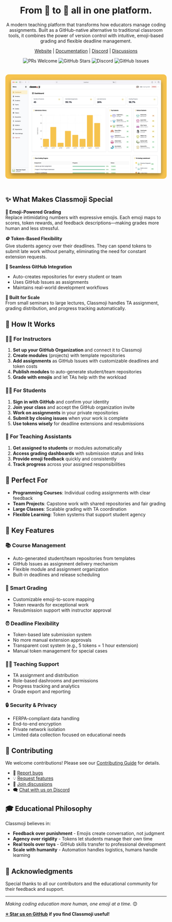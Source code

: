 <div align="center">

<h1>From 🤷 to 🎯 all in one platform.</h1>

A modern teaching platform that transforms how educators manage coding assignments. Built as a GitHub-native alternative to traditional classroom tools, it combines the power of version control with intuitive, emoji-based grading and flexible deadline management.

[Website](https://classmoji.io) | [Documentation](https://docs.classmoji.io) | [Discord](https://discord.gg/classmoji) | [Discussions](https://github.com/classmoji/classmoji/discussions)

![PRs Welcome](https://img.shields.io/badge/PRs-welcome-brightgreen.svg)
![GitHub Stars](https://img.shields.io/github/stars/classmoji/classmoji)
![Discord](https://img.shields.io/discord/1234567890?label=chat&logo=discord)
![GitHub Issues](https://img.shields.io/github/issues/classmoji/classmoji)

</div>

<img alt="Classmoji Admin Dashboard" src="static/guide/admin_dashboard.jpeg" style="border-radius: 10px; margin: 20px 0;" />

## ✨ What Makes Classmoji Special

**🎨 Emoji-Powered Grading**  
Replace intimidating numbers with expressive emojis. Each emoji maps to scores, token rewards, and feedback descriptions—making grades more human and less stressful.

**🪙 Token-Based Flexibility**  
Give students agency over their deadlines. They can spend tokens to submit late work without penalty, eliminating the need for constant extension requests.

**🤖 Seamless GitHub Integration**

- Auto-creates repositories for every student or team
- Uses GitHub Issues as assignments
- Maintains real-world development workflows

**👥 Built for Scale**  
From small seminars to large lectures, Classmoji handles TA assignment, grading distribution, and progress tracking automatically.

## 🚀 How It Works

### 👩‍🏫 For Instructors

1. **Set up your GitHub Organization** and connect it to Classmoji
2. **Create modules** (projects) with template repositories
3. **Add assignments** as GitHub Issues with customizable deadlines and token costs
4. **Publish modules** to auto-generate student/team repositories
5. **Grade with emojis** and let TAs help with the workload

### 🧑‍🎓 For Students

1. **Sign in with GitHub** and confirm your identity
2. **Join your class** and accept the GitHub organization invite
3. **Work on assignments** in your private repositories
4. **Submit by closing issues** when your work is complete
5. **Use tokens wisely** for deadline extensions and resubmissions

### 🤝 For Teaching Assistants

1. **Get assigned to students** or modules automatically
2. **Access grading dashboards** with submission status and links
3. **Provide emoji feedback** quickly and consistently
4. **Track progress** across your assigned responsibilities

## 🎯 Perfect For

- **Programming Courses**: Individual coding assignments with clear feedback
- **Team Projects**: Capstone work with shared repositories and fair grading
- **Large Classes**: Scalable grading with TA coordination
- **Flexible Learning**: Token systems that support student agency

## 🌟 Key Features

### 📚 Course Management

- Auto-generated student/team repositories from templates
- GitHub Issues as assignment delivery mechanism
- Flexible module and assignment organization
- Built-in deadlines and release scheduling

### 🎨 Smart Grading

- Customizable emoji-to-score mapping
- Token rewards for exceptional work
- Resubmission support with instructor approval

### ⏰ Deadline Flexibility

- Token-based late submission system
- No more manual extension approvals
- Transparent cost system (e.g., 5 tokens = 1 hour extension)
- Manual token management for special cases

### 👨‍🏫 Teaching Support

- TA assignment and distribution
- Role-based dashrooms and permissions
- Progress tracking and analytics
- Grade export and reporting

### 🔒 Security & Privacy

- FERPA-compliant data handling
- End-to-end encryption
- Private network isolation
- Limited data collection focused on educational needs

## 🤝 Contributing

We welcome contributions! Please see our [Contributing Guide](CONTRIBUTING.md) for details.

- 🐛 [Report bugs](https://github.com/classmoji/classmoji/issues/new?template=bug_report.md)
- 💡 [Request features](https://github.com/classmoji/classmoji/issues/new?template=feature_request.md)
- 💬 [Join discussions](https://github.com/classmoji/classmoji/discussions)
- 🗨️ [Chat with us on Discord](https://discord.gg/classmoji)

## 🎓 Educational Philosophy

Classmoji believes in:

- **Feedback over punishment** - Emojis create conversation, not judgment
- **Agency over rigidity** - Tokens let students manage their own time
- **Real tools over toys** - GitHub skills transfer to professional development
- **Scale with humanity** - Automation handles logistics, humans handle learning

## 🙏 Acknowledgments

Special thanks to all our contributors and the educational community for their feedback and support.

---

_Making coding education more human, one emoji at a time._ 😊

**[⭐ Star us on GitHub](https://github.com/classmoji/classmoji) if you find Classmoji useful!**
